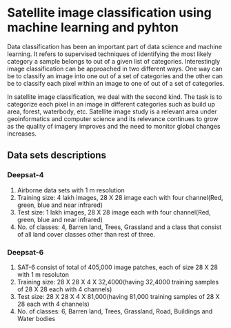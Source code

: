 # Satellite image classification using machine learning and pyhton
Data classification has been an important part of data science and machine learning. It refers to supervised techniques of identifying the most likely category a sample belongs to out of a given list of categories. Interestingly image classification can be approached in two different ways. One way can be to classify an image into one out of a set of categories and the other can be to classify each pixel within an image to one of out of a set of categories.

In satellite image classification, we deal with the second kind. The task is to categorize each pixel in an image in different categories such as build up area, forest, waterbody, etc. Satellite image study is a relevant area under geoinformatics and computer science and its relevance continues to grow as the quality of imagery improves and the need to monitor global changes increases.

## Data sets descriptions
### Deepsat-4 
  1. Airborne data sets with 1 m resolution
  2. Training size: 4 lakh images, 28 X 28 image each with four channel(Red, green, blue and near infrared)
  3. Test size: 1 lakh images, 28 X 28 image each with four channel(Red, green, blue and near infrared)
  4. No. of classes: 4, Barren land, Trees, Grassland and a class that consist of all land cover classes other than rest of    three.
### Deepsat-6
  1. SAT-6 consist of total of 405,000 image patches, each of size 28 X 28 with 1 m resoluton
  2. Training size: 28 X 28 X 4 X 32,4000(having 32,4000 training samples of 28 X 28 each with 4 channels)
  3. Test size: 28 X 28 X 4 X 81,000(having 81,000 training samples of 28 X 28 each with 4 channels) 
  4. No. of classes: 6, Barren land, Trees, Grassland, Road, Buildings and Water bodies


